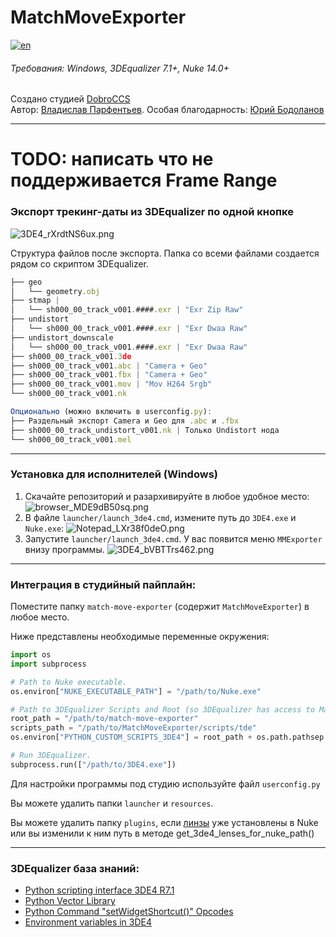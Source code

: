 # MatchMoveExporter

[![en](https://img.shields.io/badge/lang-english_-blue.svg)](https://github.com/NyanNyanGringo/match-move-exporter/blob/main/README.en.md)

###### Требования: Windows, 3DEqualizer 7.1+, Nuke 14.0+

Создано студией [DobroCCS](https://dobrocreative.com/en)  
Автор: [Владислав Парфентьев](https://t.me/VladislavParfentev).
Особая благодарность: [Юрий Бодоланов](https://t.me/bodolanov)

---

# TODO: написать что не поддерживается Frame Range

### Экспорт трекинг-даты из 3DEqualizer по одной кнопке

![3DE4_rXrdtNS6ux.png](resources%2F3DE4_rXrdtNS6ux.png)

Структура файлов после экспорта. Папка со всеми файлами создается рядом со скриптом 3DEqualizer.
```javascript
├── geo
│   └── geometry.obj
├── stmap | 
│   └── sh000_00_track_v001.####.exr | "Exr Zip Raw"
├── undistort
│   └── sh000_00_track_v001.####.exr | "Exr Dwaa Raw"
├── undistort_downscale
│   └── sh000_00_track_v001.####.exr | "Exr Dwaa Raw"
├── sh000_00_track_v001.3de
├── sh000_00_track_v001.abc | "Camera + Geo"
├── sh000_00_track_v001.fbx | "Camera + Geo"
├── sh000_00_track_v001.mov | "Mov H264 Srgb"
└── sh000_00_track_v001.nk

Опционально (можно включить в userconfig.py):
├── Раздельный экспорт Camera и Geo для .abc и .fbx
├── sh000_00_track_undistort_v001.nk | Только Undistort нода
└── sh000_00_track_v001.mel
```

---

### Установка для исполнителей (Windows)

1. Скачайте репозиторий и разархивируйте в любое удобное место:
![browser_MDE9dB50sq.png](resources%2Fbrowser_MDE9dB50sq.png)
2. В файле `launcher/launch_3de4.cmd`, измените путь до `3DE4.exe` и `Nuke.exe`:
![Notepad_LXr38f0deO.png](resources%2FNotepad_LXr38f0deO.png)
3. Запустите `launcher/launch_3de4.cmd`. У вас появится меню `MMExporter` внизу программы.
![3DE4_bVBTTrs462.png](resources%2F3DE4_bVBTTrs462.png)

---

### Интеграция в студийный пайплайн:
Поместите папку `match-move-exporter` (содержит `MatchMoveExporter`) в любое место.

Ниже представлены необходимые переменные окружения:
```python
import os
import subprocess

# Path to Nuke executable.
os.environ["NUKE_EXECUTABLE_PATH"] = "/path/to/Nuke.exe"

# Path to 3DEqualizer Scripts and Root (so 3DEqualizer has access to MatchMoveExporter.lib).
root_path = "/path/to/match-move-exporter"
scripts_path = "/path/to/MatchMoveExporter/scripts/tde"
os.environ["PYTHON_CUSTOM_SCRIPTS_3DE4"] = root_path + os.path.pathsep + scripts_path

# Run 3DEqualizer.
subprocess.run(["/path/to/3DE4.exe"])
```
Для настройки программы под студию используйте файл `userconfig.py`

Вы можете удалить папки `launcher` и `resources`. 

Вы можете удалить папку `plugins`, если [линзы](https://www.3dequalizer.com/?site=tech_docs&id=110216_01) уже
установлены в Nuke или вы изменили к ним путь в методе get_3de4_lenses_for_nuke_path()

---

### 3DEqualizer база знаний:

- [Python scripting interface 3DE4 R7.1](https://www.3dequalizer.com/user_daten/sections/tech_docs/txt/py_doc_r7.1.txt)
- [Python Vector Library](https://www.3dequalizer.com/user_daten/sections/tech_docs/vl/html/vl.xhtml)
- [Python Command "setWidgetShortcut()" Opcodes](https://www.3dequalizer.com/?site=tech_docs&id=121122_01)
- [Environment variables in 3DE4](https://www.3dequalizer.com/?site=tech_docs&id=121221_01)
